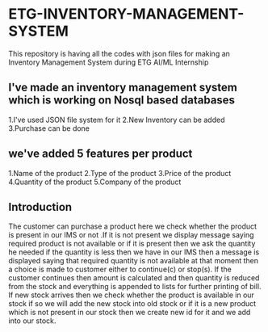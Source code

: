 # ETG-INVENTORY-MANAGEMENT-SYSTEM
This repository is having all the codes with json files for making an Inventory Management System during ETG AI/ML Internship 

## I've made an inventory management system which is working on Nosql based databases
1.I've used JSON file system for it 
2.New Inventory can be added 
3.Purchase can be done 

## we've added 5 features per product
1.Name of the product
2.Type of the product
3.Price of the product
4.Quantity of the product 
5.Company of the product

## Introduction

The customer can purchase a product here we check whether the product is present in our IMS or not .If it is not present we display message saying required product is not available or if it is present then we ask the quantity he needed if the quantity is less then we have in our IMS then a message is displayed saying that required quantity is not available at that moment then a choice is made to customer either to continue(c) or stop(s). 
If the customer continues then amount is calculated and then quantity is reduced from the stock and everything is appended to lists for further printing of bill.  If new stock arrives then we check whether the product is available in our stock if so we will add the new stock into old stock or if it is a new product which is not present in our stock then we create new id for it and we add into our stock.
